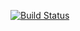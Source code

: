 [![Build Status](https://travis-ci.org/NADREZIM/Greeting.svg?branch=master)](https://travis-ci.org/NADREZIM/Greeting)
